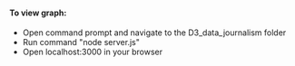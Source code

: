#### To view graph:
- Open command prompt and navigate to the D3_data_journalism folder
- Run command "node server.js"
- Open localhost:3000 in your browser
